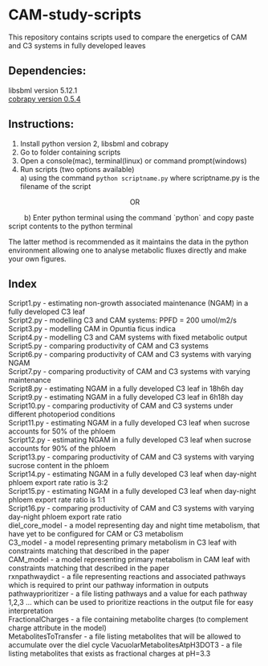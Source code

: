 # CAM-study-scripts
This repository contains scripts used to compare the energetics of CAM and C3 systems in fully developed leaves

## Dependencies:
libsbml version 5.12.1  
[cobrapy version 0.5.4](https://github.com/opencobra/cobrapy/tree/73ef5623ad)  

## Instructions:
1) Install python version 2, libsbml and cobrapy
2) Go to folder containing scripts
3) Open a console(mac), terminal(linux) or command prompt(windows)  
4) Run scripts (two options available)  
a) using the command `python scriptname.py` where scriptname.py is the filename of the script  
<p align='center'>
  OR
</p>
<p>
  &nbsp&nbsp&nbsp&nbsp&nbsp&nbsp&nbsp b) Enter python terminal using the command `python` and copy paste script contents to the python terminal
</p>

  
The latter method is recommended as it maintains the data in the python environment allowing one to analyse metabolic fluxes directly and make your own figures.

## Index
Script1.py - estimating non-growth associated maintenance (NGAM) in a fully developed C3 leaf  
Script2.py - modelling C3 and CAM systems: PPFD = 200 umol/m2/s  
Script3.py - modelling CAM in Opuntia ficus indica  
Script4.py - modelling C3 and CAM systems with fixed metabolic output  
Script5.py - comparing productivity of CAM and C3 systems  
Script6.py - comparing productivity of CAM and C3 systems with varying NGAM  
Script7.py - comparing productivity of CAM and C3 systems with varying maintenance  
Script8.py - estimating NGAM in a fully developed C3 leaf in 18h6h day  
Script9.py - estimating NGAM in a fully developed C3 leaf in 6h18h day  
Script10.py - comparing productivity of CAM and C3 systems under different photoperiod conditions  
Script11.py - estimating NGAM in a fully developed C3 leaf when sucrose accounts for 50% of the phloem  
Script12.py - estimating NGAM in a fully developed C3 leaf when sucrose accounts for 90% of the phloem  
Script13.py - comparing productivity of CAM and C3 systems with varying sucrose content in the phloem  
Script14.py - estimating NGAM in a fully developed C3 leaf when day-night phloem export rate ratio is 3:2  
Script15.py - estimating NGAM in a fully developed C3 leaf when day-night phloem export rate ratio is 1:1  
Script16.py - comparing productivity of CAM and C3 systems with varying day-night phloem export rate ratio  
diel_core_model - a model representing day and night time metabolism, that have yet to be configured for CAM or C3 metabolism  
C3_model - a model representing primary metabolism in C3 leaf with constraints matching that described in the paper  
CAM_model - a model representing primary metabolism in CAM leaf with constraints matching that described in the paper  
rxnpathwaydict - a file representing reactions and associated pathways which is required to print our pathway information in outputs  
pathwayprioritizer - a file listing pathways and a value for each pathway 1,2,3 ... which can be used to prioritize reactions in the output file for easy interpretation  
FractionalCharges - a file containing metabolite charges (to complement charge attribute in the model)  
MetabolitesToTransfer - a file listing metabolites that will be allowed to accumulate over the diel cycle
VacuolarMetabolitesAtpH3DOT3 - a file listing metabolites that exists as fractional charges at pH=3.3
